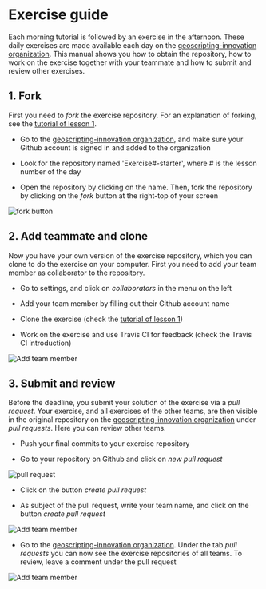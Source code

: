 # Exercise guide

Each morning tutorial is followed by an exercise in the afternoon. These daily exercises are made available each day on the [geoscripting-innovation organization](https://github.com/geoscripting-innovation). This manual shows you how to obtain the repository, how to work on the exercise together with your teammate and how to submit and review other exercises.

## 1. Fork
First you need to *fork* the exercise repository. For an explanation of forking, see the [tutorial of lesson 1](http://geoscripting-wur.github.io/RProjectManagement/). 

- Go to the [geoscripting-innovation organization](https://github.com/geoscripting-innovation), and make sure your Github account is signed in and added to the organization

- Look for the repository named 'Exercise#-starter', where # is the lesson number of the day

- Open the repository by clicking on the name. Then, fork the repository by clicking on the *fork* button at the right-top of your screen

![fork button](https://github.com/PTOoster/Continuous-integration/blob/master/images/fork_button.png?raw=true)

## 2. Add teammate and clone

Now you have your own version of the exercise repository, which you can clone to do the exercise on your computer. First you need to add your team member as collaborator to the repository.  

- Go to settings, and click on *collaborators* in the menu on the left

- Add your team member by filling out their Github account name

- Clone the exercise (check the [tutorial of lesson 1](http://geoscripting-wur.github.io/RProjectManagement/))

- Work on the exercise and use Travis CI for feedback (check the Travis CI introduction)

![Add team member](https://github.com/PTOoster/Continuous-integration/blob/master/images/team_member.png?raw=true)


## 3. Submit and review

Before the deadline, you submit your solution of the exercise via a *pull request*. Your exercise, and all exercises of the other teams, are then visible in the original repository on the [geoscripting-innovation organization](https://github.com/geoscripting-innovation) under *pull requests*. Here you can review other teams.

- Push your final commits to your exercise repository

- Go to your repository on Github and click on *new pull request* 

![pull request](https://github.com/PTOoster/Continuous-integration/blob/master/images/pull_button.png?raw=true)

- Click on the button *create pull request*

- As subject of the pull request, write your team name, and click on the button *create pull request*

![Add team member](https://github.com/PTOoster/Continuous-integration/blob/master/images/pull_request.png?raw=true)

- Go to the [geoscripting-innovation organization](https://github.com/geoscripting-innovation). Under the tab *pull requests* you can now see the exercise repositories of all teams. To review, leave a comment under the pull request

![Add team member](https://github.com/PTOoster/Continuous-integration/blob/master/images/review.png?raw=true)
